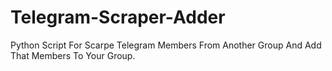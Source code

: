 # Telegram-Scraper-Adder
Python Script For Scarpe Telegram Members From Another Group And Add That Members To Your Group.
